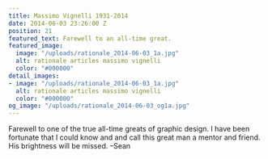 ```yaml
---
title: Massimo Vignelli 1931-2014
date: 2014-06-03 23:26:00 Z
position: 21
featured_text: Farewell to an all-time great.
featured_image:
  image: "/uploads/rationale_2014-06-03_1a.jpg"
  alt: rationale articles massimo vignelli
  color: "#000000"
detail_images:
- image: "/uploads/rationale_2014-06-03_1a.jpg"
  alt: rationale articles massimo vignelli
  color: "#000000"
og_image: "/uploads/rationale_2014-06-03_og1a.jpg"
---
```


Farewell to one of the true all-time greats of graphic design. I have been fortunate that I could know and and call this great man a mentor and friend. His brightness will be missed. –Sean